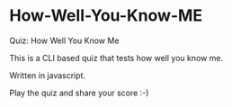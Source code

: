 # How-Well-You-Know-ME
Quiz: How Well You Know Me

This is a CLI based quiz that tests how well you know me.

Written in javascript.

Play the quiz and share your score :-)
